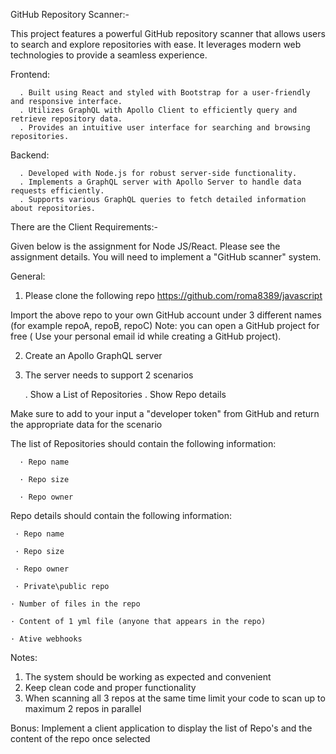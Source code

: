 GitHub Repository Scanner:-

This project features a powerful GitHub repository scanner that allows users to search and explore repositories with ease. It leverages modern web technologies to provide a seamless experience.

Frontend:

      . Built using React and styled with Bootstrap for a user-friendly and responsive interface.
      . Utilizes GraphQL with Apollo Client to efficiently query and retrieve repository data.
      . Provides an intuitive user interface for searching and browsing repositories.
      
Backend:

      . Developed with Node.js for robust server-side functionality.
      . Implements a GraphQL server with Apollo Server to handle data requests efficiently.
      . Supports various GraphQL queries to fetch detailed information about repositories.


There are the Client Requirements:-

Given below is the assignment for Node JS/React. 
Please see the assignment details. You will need to implement a "GitHub scanner" system.

General:

1. Please clone the following repo 
https://github.com/roma8389/javascript

Import the above repo to your own GitHub account under 3 different names (for example repoA, repoB, repoC) 
Note: you can open a GitHub project for free ( Use your personal email id while creating a GitHub project).


2. Create an Apollo GraphQL server 

3. The server needs to support 2 scenarios 

      .     Show a List of Repositories 
      .      Show Repo details 

Make sure to add to your input a "developer token" from GitHub and return the appropriate data for the scenario

The list of Repositories should contain the following information:

      · Repo name

      · Repo size

      · Repo owner

Repo details should contain the following information:

     · Repo name

     · Repo size

     · Repo owner

     · Private\public repo

    · Number of files in the repo

    · Content of 1 yml file (anyone that appears in the repo)

    · Ative webhooks

Notes:
1. The system should be working as expected and convenient
2. Keep clean code and proper functionality
3. When scanning all 3 repos at the same time limit your code to scan up to maximum 2 repos in parallel 

Bonus:
Implement a client application to display the list of Repo's and the content of the repo once selected




